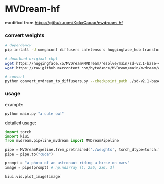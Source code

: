 # MVDream-hf

modified from https://github.com/KokeCacao/mvdream-hf.

### convert weights
```bash
# dependency
pip install -U omegaconf diffusers safetensors huggingface_hub transformers accelerate

# download original ckpt
wget https://huggingface.co/MVDream/MVDream/resolve/main/sd-v2.1-base-4view.pt
wget https://raw.githubusercontent.com/bytedance/MVDream/main/mvdream/configs/sd-v2-base.yaml

# convert
python convert_mvdream_to_diffusers.py --checkpoint_path ./sd-v2.1-base-4view.pt --dump_path ./weights --original_config_file ./sd-v2-base.yaml --half --to_safetensors --test
```

### usage

example:
```bash
python main.py "a cute owl"
```

detailed usage:
```python
import torch
import kiui
from mvdream.pipeline_mvdream import MVDreamPipeline

pipe = MVDreamPipeline.from_pretrained('./weights', torch_dtype=torch.float16)
pipe = pipe.to("cuda")

prompt = "a photo of an astronaut riding a horse on mars"
image = pipe(prompt) # np.ndarray [4, 256, 256, 3]

kiui.vis.plot_image(image)
```